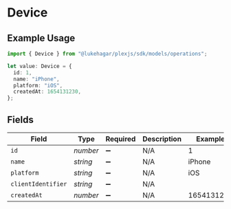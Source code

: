 # Device

## Example Usage

```typescript
import { Device } from "@lukehagar/plexjs/sdk/models/operations";

let value: Device = {
  id: 1,
  name: "iPhone",
  platform: "iOS",
  createdAt: 1654131230,
};
```

## Fields

| Field              | Type               | Required           | Description        | Example            |
| ------------------ | ------------------ | ------------------ | ------------------ | ------------------ |
| `id`               | *number*           | :heavy_minus_sign: | N/A                | 1                  |
| `name`             | *string*           | :heavy_minus_sign: | N/A                | iPhone             |
| `platform`         | *string*           | :heavy_minus_sign: | N/A                | iOS                |
| `clientIdentifier` | *string*           | :heavy_minus_sign: | N/A                |                    |
| `createdAt`        | *number*           | :heavy_minus_sign: | N/A                | 1654131230         |
